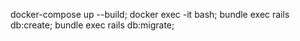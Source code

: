docker-compose up --build; docker exec -it <container your rails app> bash; bundle exec rails db:create; bundle exec rails db:migrate; 
